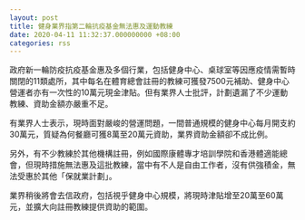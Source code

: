 ```yaml
---
layout: post
title: 健身業界指第二輪抗疫基金無法惠及運動教練
date: 2020-04-11 11:32:37.000000000 +08:00
categories: rss
---
```


政府新一輪防疫抗疫基金惠及多個行業，包括健身中心、桌球室等因應疫情需暫時關閉的11類處所，其中每名在體育總會註冊的教練可獲發7500元補助、健身中心營運者亦有一次性的10萬元現金津貼。但有業界人士批評，計劃遺漏了不少運動教練、資助金額亦嚴重不足。

有業界人士表示，現時面對嚴峻的營運問題，一間普通規模的健身中心每月開支約30萬元，質疑為何餐廳可獲8萬至20萬元資助，業界資助金額卻不成比例。

另外，有不少教練於其他機構註冊，例如國際康體專才培訓學院和香港體適能總會，但現時措施無法惠及這批教練，當中有不人是自由工作者，沒有供強積金，無法受惠於其他「保就業計劃」。

業界稍後將會去信政府，包括視乎健身中心規模，將現時津貼增至20萬至60萬元，並擴大向註冊教練提供資助的範圍。
